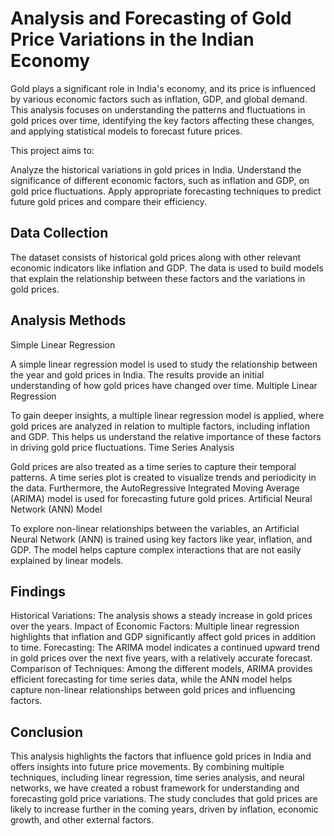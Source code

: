 # Analysis and Forecasting of Gold Price Variations in the Indian Economy

Gold plays a significant role in India's economy, and its price is influenced by various economic factors such as inflation, GDP, and global demand. This analysis focuses on understanding the patterns and fluctuations in gold prices over time, identifying the key factors affecting these changes, and applying statistical models to forecast future prices.

This project aims to:

Analyze the historical variations in gold prices in India.
Understand the significance of different economic factors, such as inflation and GDP, on gold price fluctuations.
Apply appropriate forecasting techniques to predict future gold prices and compare their efficiency.

## Data Collection

The dataset consists of historical gold prices along with other relevant economic indicators like inflation and GDP. The data is used to build models that explain the relationship between these factors and the variations in gold prices.
## Analysis Methods
Simple Linear Regression

A simple linear regression model is used to study the relationship between the year and gold prices in India. The results provide an initial understanding of how gold prices have changed over time.
Multiple Linear Regression

To gain deeper insights, a multiple linear regression model is applied, where gold prices are analyzed in relation to multiple factors, including inflation and GDP. This helps us understand the relative importance of these factors in driving gold price fluctuations.
Time Series Analysis

Gold prices are also treated as a time series to capture their temporal patterns. A time series plot is created to visualize trends and periodicity in the data. Furthermore, the AutoRegressive Integrated Moving Average (ARIMA) model is used for forecasting future gold prices.
Artificial Neural Network (ANN) Model

To explore non-linear relationships between the variables, an Artificial Neural Network (ANN) is trained using key factors like year, inflation, and GDP. The model helps capture complex interactions that are not easily explained by linear models.
## Findings

 Historical Variations: The analysis shows a steady increase in gold prices over the years.
    Impact of Economic Factors: Multiple linear regression highlights that inflation and GDP significantly affect gold prices in addition to time.
    Forecasting: The ARIMA model indicates a continued upward trend in gold prices over the next five years, with a relatively accurate forecast.
    Comparison of Techniques: Among the different models, ARIMA provides efficient forecasting for time series data, while the ANN model helps capture non-linear relationships between gold prices and influencing factors.
    
## Conclusion

This analysis highlights the factors that influence gold prices in India and offers insights into future price movements. By combining multiple techniques, including linear regression, time series analysis, and neural networks, we have created a robust framework for understanding and forecasting gold price variations. The study concludes that gold prices are likely to increase further in the coming years, driven by inflation, economic growth, and other external factors.
